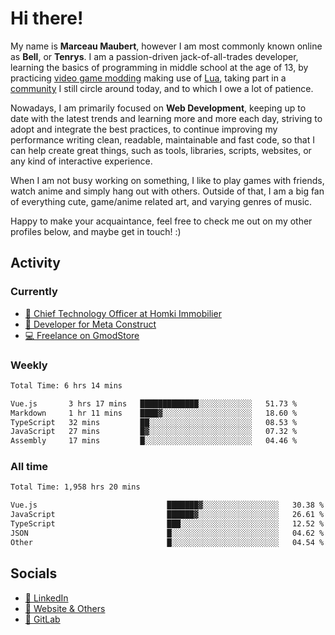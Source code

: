 # Hi there!

My name is **Marceau Maubert**, however I am most commonly known online as **Bell**, or **Tenrys**. I am a passion-driven jack-of-all-trades developer, learning the basics of programming in middle school at the age of 13, by practicing [video game modding](https://garrysmod.com) making use of [Lua](https://lua.org), taking part in a [community](https://metastruct.net) I still circle around today, and to which I owe a lot of patience.

Nowadays, I am primarily focused on **Web Development**, keeping up to date with the latest trends and learning more and more each day, striving to adopt  and integrate the best practices, to continue improving my performance writing clean, readable, maintainable and fast code, so that I can help create great things, such as tools, libraries, scripts, websites, or any kind of interactive experience.

When I am not busy working on something, I like to play games with friends, watch anime and simply hang out with others. Outside of that, I am a big fan of everything cute, game/anime related art, and varying genres of music.

Happy to make your acquaintance, feel free to check me out on my other profiles below, and maybe get in touch! :)

## Activity

### Currently

- [🏢 Chief Technology Officer at Homki Immobilier](https://homki-immobilier.com)
- [🎈 Developer for Meta Construct](https://metastruct.net)
- [💻 Freelance on GmodStore](https://www.gmodstore.com/users/Tenrys)

### Weekly
<!--START_SECTION:wakaWeekly-->

```txt
Total Time: 6 hrs 14 mins

Vue.js       3 hrs 17 mins   █████████████░░░░░░░░░░░░   51.73 %
Markdown     1 hr 11 mins    ████▓░░░░░░░░░░░░░░░░░░░░   18.60 %
TypeScript   32 mins         ██░░░░░░░░░░░░░░░░░░░░░░░   08.53 %
JavaScript   27 mins         █▓░░░░░░░░░░░░░░░░░░░░░░░   07.32 %
Assembly     17 mins         █░░░░░░░░░░░░░░░░░░░░░░░░   04.46 %
```

<!--END_SECTION:wakaWeekly-->

### All time
<!--START_SECTION:wakaTotal-->

```txt
Total Time: 1,958 hrs 20 mins

Vue.js                             ███████▓░░░░░░░░░░░░░░░░░   30.38 %
JavaScript                         ██████▓░░░░░░░░░░░░░░░░░░   26.61 %
TypeScript                         ███░░░░░░░░░░░░░░░░░░░░░░   12.52 %
JSON                               █░░░░░░░░░░░░░░░░░░░░░░░░   04.62 %
Other                              █░░░░░░░░░░░░░░░░░░░░░░░░   04.54 %
```

<!--END_SECTION:wakaTotal-->

## Socials

- [👔 LinkedIn](https://www.linkedin.com/in/marceau-maubert)
- [🔗 Website & Others](https://bell.moe)
- [🦊 GitLab](https://gitlab.com/Tenrys)
